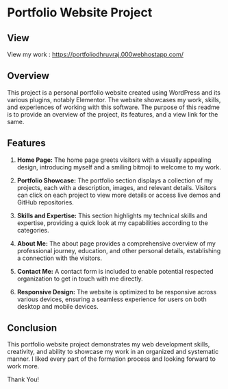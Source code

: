 # Portfolio Website Project

## View

View my work : https://portfoliodhruvraj.000webhostapp.com/

## Overview

This project is a personal portfolio website created using WordPress and its various plugins, notably Elementor. The website showcases my work, skills, and experiences of working with this software. The purpose of this readme is to provide an overview of the project, its features, and a view link for the same.

## Features

1. **Home Page:** The home page greets visitors with a visually appealing design, introducing myself and a smiling bitmoji to welcome to my work.

2. **Portfolio Showcase:** The portfolio section displays a collection of my projects, each with a description, images, and relevant details. Visitors can click on each project to view more details or access live demos and GitHub repositories.

3. **Skills and Expertise:** This section highlights my technical skills and expertise, providing a quick look at my capabilities according to the categories.

4. **About Me:** The about page provides a comprehensive overview of my professional journey, education, and other personal details, establishing a connection with the visitors.

5. **Contact Me:** A contact form is included to enable potential respected organization to get in touch with me directly.

6. **Responsive Design:** The website is optimized to be responsive across various devices, ensuring a seamless experience for users on both desktop and mobile devices.

## Conclusion

This portfolio website project demonstrates my web development skills, creativity, and ability to showcase my work in an organized and systematic manner. I liked every part of the formation process and looking forward to work more.

Thank You!
